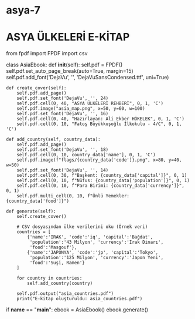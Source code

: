 # asya-7
# ASYA ÜLKELERİ E-KİTAP 

from fpdf import FPDF
import csv

class AsiaEbook:
    def __init__(self):
        self.pdf = FPDF()
        self.pdf.set_auto_page_break(auto=True, margin=15)
        self.pdf.add_font('DejaVu', '', 'DejaVuSansCondensed.ttf', uni=True)
        
    def create_cover(self):
        self.pdf.add_page()
        self.pdf.set_font('DejaVu', '', 24)
        self.pdf.cell(0, 40, "ASYA ÜLKELERİ REHBERİ", 0, 1, 'C')
        self.pdf.image("asia_map.png", x=50, y=60, w=100)
        self.pdf.set_font('DejaVu', '', 16)
        self.pdf.cell(0, 40, "Hazırlayan: Ali Ekber HÖKELEK", 0, 1, 'C')
        self.pdf.cell(0, 10, "Fatoş Büyükkuşoğlu İlkokulu - 4/C", 0, 1, 'C')

    def add_country(self, country_data):
        self.pdf.add_page()
        self.pdf.set_font('DejaVu', '', 18)
        self.pdf.cell(0, 10, country_data['name'], 0, 1, 'C')
        self.pdf.image(f"flags/{country_data['code']}.png", x=80, y=40, w=50)
        self.pdf.set_font('DejaVu', '', 14)
        self.pdf.cell(0, 30, f"Başkent: {country_data['capital']}", 0, 1)
        self.pdf.cell(0, 10, f"Nüfus: {country_data['population']}", 0, 1)
        self.pdf.cell(0, 10, f"Para Birimi: {country_data['currency']}", 0, 1)
        self.pdf.multi_cell(0, 10, f"Ünlü Yemekler: {country_data['food']}")

    def generate(self):
        self.create_cover()
        
        # CSV dosyasından ülke verilerini oku (Örnek veri)
        countries = [
            {'name':'IRAK', 'code':'iq', 'capital':'Bağdat', 
             'population':'43 Milyon', 'currency':'Irak Dinarı',
             'food':'Masgouf'},
            {'name':'JAPONYA', 'code':'jp', 'capital':'Tokyo',
             'population':'125 Milyon', 'currency':'Japon Yeni',
             'food':'Suşi, Ramen'}
        ]
        
        for country in countries:
            self.add_country(country)
            
        self.pdf.output("asia_countries.pdf")
        print("E-kitap oluşturuldu: asia_countries.pdf")

if __name__ == "__main__":
    ebook = AsiaEbook()
    ebook.generate()
